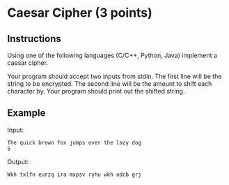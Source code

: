 # Caesar Cipher (3 points)

## Instructions
Using one of the following languages (C/C++, Python, Java) implement a caesar cipher.

Your program should accept two inputs from stdin. The first line will be the string to be encrypted. The second line will be the amount to shift each character by. Your program should print out the shifted string.

## Example
Input:

```
The quick brown fox jumps over the lazy dog
5
```

Output:

```
Wkh txlfn eurzq ira mxpsv ryhu wkh odcb grj
```